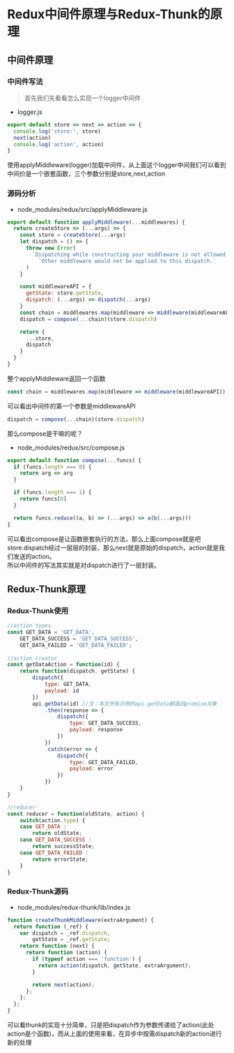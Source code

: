 # Redux中间件原理与Redux-Thunk的原理
## 中间件原理
### 中间件写法
> 首先我们先看看怎么实现一个logger中间件
* logger.js
```js
export default store => next => action => {
  console.log('store:', store)
  next(action)
  console.log('action', action)
}
```
使用applyMiddleware(logger)加载中间件，从上面这个logger中间我们可以看到中间价是一个嵌套函数，三个参数分别是store,next,action
### 源码分析
* node_modules/redux/src/applyMiddleware.js
```js
export default function applyMiddleware(...middlewares) {
  return createStore => (...args) => {
    const store = createStore(...args)
    let dispatch = () => {
      throw new Error(
        `Dispatching while constructing your middleware is not allowed. ` +
          `Other middleware would not be applied to this dispatch.`
      )
    }

    const middlewareAPI = {
      getState: store.getState,
      dispatch: (...args) => dispatch(...args)
    }
    const chain = middlewares.map(middleware => middleware(middlewareAPI))
    dispatch = compose(...chain)(store.dispatch)

    return {
      ...store,
      dispatch
    }
  }
}
```
整个applyMiddleware返回一个函数
```js
const chain = middlewares.map(middleware => middleware(middlewareAPI))
```
可以看出中间件的第一个参数是middlewareAPI
```js
dispatch = compose(...chain)(store.dispatch)
```
那么compose是干嘛的呢？

* node_modules/redux/src/compose.js
```js
export default function compose(...funcs) {
  if (funcs.length === 0) {
    return arg => arg
  }

  if (funcs.length === 1) {
    return funcs[0]
  }

  return funcs.reduce((a, b) => (...args) => a(b(...args)))
}
```
可以看出compose是让函数嵌套执行的方法，那么上面compose就是吧store.dispatch经过一层层的封装，那么next就是原始的dispatch，action就是我们发送的action。  
所以中间件的写法其实就是对dispatch进行了一层封装。

## Redux-Thunk原理
### Redux-Thunk使用
```js
//action types
const GET_DATA = 'GET_DATA',
    GET_DATA_SUCCESS = 'GET_DATA_SUCCESS',
    GET_DATA_FAILED = 'GET_DATA_FAILED';
    
//action creator
const getDataAction = function(id) {
    return function(dispatch, getState) {
        dispatch({
            type: GET_DATA, 
            payload: id
        })
        api.getData(id) //注：本文所有示例的api.getData都返回promise对象
            .then(response => {
                dispatch({
                    type: GET_DATA_SUCCESS,
                    payload: response
                })
            })
            .catch(error => {
                dispatch({
                    type: GET_DATA_FAILED,
                    payload: error
                })
            }) 
    }
}

//reducer
const reducer = function(oldState, action) {
    switch(action.type) {
    case GET_DATA : 
        return oldState;
    case GET_DATA_SUCCESS : 
        return successState;
    case GET_DATA_FAILED : 
        return errorState;
    }
}
```
### Redux-Thunk源码
* node_modules/redux-thunk/lib/index.js
```js
function createThunkMiddleware(extraArgument) {
  return function (_ref) {
    var dispatch = _ref.dispatch,
        getState = _ref.getState;
    return function (next) {
      return function (action) {
        if (typeof action === 'function') {
          return action(dispatch, getState, extraArgument);
        }

        return next(action);
      };
    };
  };
}
```
可以看thunk的实现十分简单，只是把dispatch作为参数传递给了action(此处action是个函数)，而从上面的使用来看，在异步中按需dispatch新的action进行新的处理


